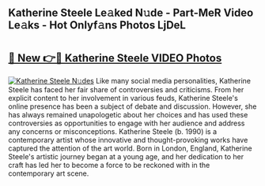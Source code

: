 ## Katherine Steele Le𝚊ked N𝚞de - Part-MeR Video Le𝚊ks - Hot Onlyf𝚊ns Photos LjDeL

# <h2><a href="http://ab36775.deff.icu/?id=Katherine+Steele">🔗 New 👉🔴 Katherine Steele VIDEO Photos</a></h2>

[![Katherine Steele N𝚞des](https://i.imgur.com/rIISA9y.gif)](http://ab36775.deff.icu/?id=Katherine+Steele)
Like many social media personalities, Katherine Steele has faced her fair share of controversies and criticisms. From her explicit content to her involvement in various feuds, Katherine Steele's online presence has been a subject of debate and discussion. However, she has always remained unapologetic about her choices and has used these controversies as opportunities to engage with her audience and address any concerns or misconceptions. Katherine Steele (b. 1990) is a contemporary artist whose innovative and thought-provoking works have captured the attention of the art world. Born in London, England, Katherine Steele's artistic journey began at a young age, and her dedication to her craft has led her to become a force to be reckoned with in the contemporary art scene.
